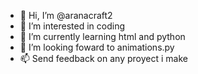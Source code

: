 - 👋 Hi, I’m @aranacraft2
- 👀 I’m interested in coding
- 🌱 I’m currently learning html and python
- 📣 I’m looking foward to animations.py
- 📫 Send feedback on any proyect i make

